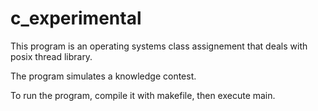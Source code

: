 c_experimental
==============

This program is an operating systems class assignement that deals with posix thread library. 

The program simulates a knowledge contest. 

To run the program, compile it with makefile, then execute main.
